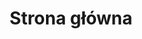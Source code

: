 ---
# GLOBAL 
layout: index
page_type: index
title: Strona główna
published: true

#SEO
seo_title:  SEO Strona główna
seo_description: |-
  META Strona głowna

#HREFLANGS
hreflangs:
  -
    lang: x-default
    link: https://projets.io
  -
    lang: en
    link: https://projets.io

#MENU 
top_line:
  menu_title: Strona główna
  cta_title:

#SETTINGS
show_contact_in_footer: true

# INDEX layout
cta_buttons:
  - name: Rozpocznijmy współpracę
    link: /kontakt.html
  - name: Napisz do nas
    link: /kontakt.html
  - name: Jakieś inne CTA
    link: /kontakt.html

header_slider:
  -
    name: Sklep internetowy manwoman.co
    title: <strong>+300 000 produktów</strong> i&nbsp;setki największych marek w jednym miejscu
    content: Nowoczesny portal stworzony dla miłośników mody, który gromadzi tysiące produktów i setki marek. Łatwe wyszukiwanie, przejrzysty proces zakupowy i nowoczesny design czynią serwis przyjaznym użytkownikom.
    photo: /uploads/manwoman-header-slider.png
    link: /realizacje/sklep-internetowy-manwoman-co.html
    cta: Przeczytaj o sukcesie sklepu

services_section:
  title: W czym możemy Ci pomóc
  cta: Dowiedz się wiecej
  link: /uslugi.html
  content: Portal stworzony dla miłośników mody. Tysiące produktów topowych marek zgromadzone w jednym miejscu. Setki inspiracji zgodnych z najnowszymi trendami.
  icon: 
  services:
    -
      title: Web development
      icon: /uploads/icon-lg-web-development.svg
      content: Projektujemy nowoczesne dedykowane aplikacje oraz sklepy internetowe. Wprowadzamy rozwiązania zgodne z najnowszymi trendami - odpowiadające na różne potrzeby biznesowe.
      pages:
        - _services/aplikacje-internetowe.md
        - _services/sklepy-internetowe.md
    -
      title: Product design
      icon: /uploads/icon-lg-product-design.svg
      content: Tworzymy identyfikacje wizualne firmy, produktu lub usługi. Projektujemy i wdrażamy layouty, które zaskakują klientów, przyciągają ich uwagę i gwarantują pozytywne doświadczenia.
      pages:
        - _services/ux-ui.md
        - _services/branding.md

testimonials_section:
  title: Opinie klientów są dla nas najważniejsze
  cta: 
  link: 
  content:
  icon: /uploads/icon-sm-reviews.svg

case_studies_section:
  title: Historie sukcesów
  cta: 
  link: 
  content:
  icon: /uploads/icon-sm-grow.svg
---